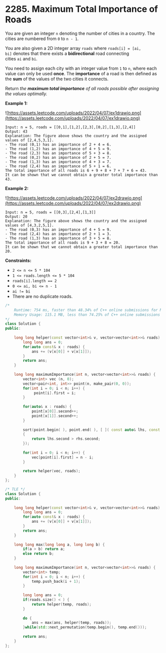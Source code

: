 # 2285. Maximum Total Importance of Roads

You are given an integer `n` denoting the number of cities in a country. The cities are numbered from `0` to `n - 1`.

You are also given a 2D integer array `roads` where `roads[i] = [ai, bi]` denotes that there exists a **bidirectional** road connecting cities `ai` and `bi`.

You need to assign each city with an integer value from `1` to `n`, where each value can only be used **once**. The **importance** of a road is then defined as the **sum** of the values of the two cities it connects.

Return *the **maximum total importance** of all roads possible after assigning the values optimally.*

**Example 1:**

![https://assets.leetcode.com/uploads/2022/04/07/ex1drawio.png](https://assets.leetcode.com/uploads/2022/04/07/ex1drawio.png)

```
Input: n = 5, roads = [[0,1],[1,2],[2,3],[0,2],[1,3],[2,4]]
Output: 43
Explanation: The figure above shows the country and the assigned values of [2,4,5,3,1].
- The road (0,1) has an importance of 2 + 4 = 6.
- The road (1,2) has an importance of 4 + 5 = 9.
- The road (2,3) has an importance of 5 + 3 = 8.
- The road (0,2) has an importance of 2 + 5 = 7.
- The road (1,3) has an importance of 4 + 3 = 7.
- The road (2,4) has an importance of 5 + 1 = 6.
The total importance of all roads is 6 + 9 + 8 + 7 + 7 + 6 = 43.
It can be shown that we cannot obtain a greater total importance than 43.

```

**Example 2:**

![https://assets.leetcode.com/uploads/2022/04/07/ex2drawio.png](https://assets.leetcode.com/uploads/2022/04/07/ex2drawio.png)

```
Input: n = 5, roads = [[0,3],[2,4],[1,3]]
Output: 20
Explanation: The figure above shows the country and the assigned values of [4,3,2,5,1].
- The road (0,3) has an importance of 4 + 5 = 9.
- The road (2,4) has an importance of 2 + 1 = 3.
- The road (1,3) has an importance of 3 + 5 = 8.
The total importance of all roads is 9 + 3 + 8 = 20.
It can be shown that we cannot obtain a greater total importance than 20.

```

**Constraints:**

- `2 <= n <= 5 * 104`
- `1 <= roads.length <= 5 * 104`
- `roads[i].length == 2`
- `0 <= ai, bi <= n - 1`
- `ai != bi`
- There are no duplicate roads.

```cpp
/*
	Runtime: 754 ms, faster than 48.34% of C++ online submissions for Maximum Total Importance of Roads.
	Memory Usage: 115.1 MB, less than 74.25% of C++ online submissions for Maximum Total Importance of Roads.
*/
class Solution {
public:
    
    long long helper(const vector<int>& v, vector<vector<int>>& roads) {
        long long ans = 0;
        for(auto const& x : roads) {
            ans += (v[x[0]] + v[x[1]]);
        }
        return ans;
    }
    
    long long maximumImportance(int n, vector<vector<int>>& roads) {
        vector<int> vec (n, 0);
        vector<pair<int, int>> point(n, make_pair(0, 0)); 
        for(int i = 0; i < n; i++) {
             point[i].first = i;
        }
        
        for(auto& x : roads) {
            point[x[0]].second++;
            point[x[1]].second++;
        }
                  
        sort(point.begin( ), point.end( ), [ ]( const auto& lhs, const auto& rhs )
        {
            return lhs.second > rhs.second;
        });
        
        for(int i = 0; i < n; i++) {
            vec[point[i].first] = n - i;
        }
        
        return helper(vec, roads);
    }
};
```

```cpp
/* TLE */
class Solution {
public:
    
    long long helper(const vector<int>& v, vector<vector<int>>& roads) {
        long long ans = 0;
        for(auto const& x : roads) {
            ans += (v[x[0]] + v[x[1]]);
        }
        return ans;
    }
    
    long long max(long long a, long long b) {
        if(a > b) return a;
        else return b;
    }
    
    long long maximumImportance(int n, vector<vector<int>>& roads) {
        vector<int> temp;
        for(int i = 0; i < n; i++) {
            temp.push_back(i + 1);
        }
        
        long long ans = 0;
        if(roads.size() < ) {
            return helper(temp, roads);
        }
        
        do {
            ans = max(ans, helper(temp, roads));
        }while(std::next_permutation(temp.begin(), temp.end()));
        
        return ans;
    }
};
```